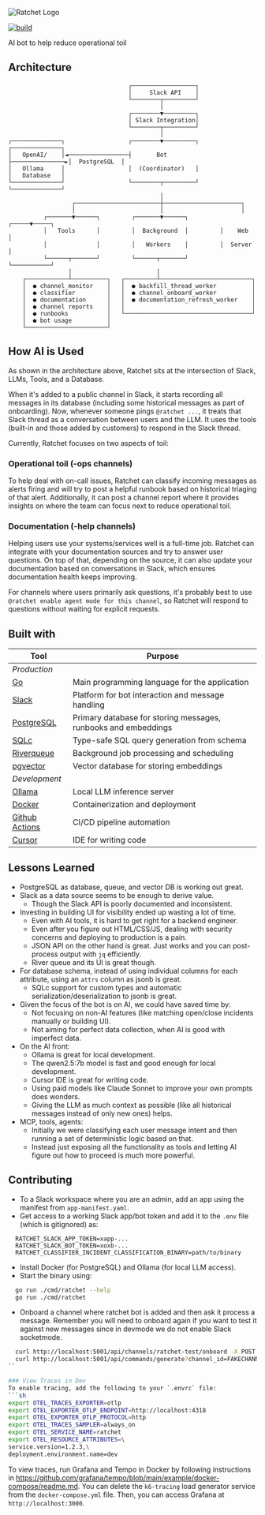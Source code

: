 ![Ratchet Logo](docs/logo.png)

[![build](https://github.com/dynoinc/ratchet/actions/workflows/build.yml/badge.svg?branch=main)](https://github.com/dynoinc/ratchet/actions/workflows/build.yml)

AI bot to help reduce operational toil

## Architecture

```
                                  ┌──────────────────┐
                                  │     Slack API    │
                                  └────────┬─────────┘
                                           │
                                  ┌────────▼─────────┐
                                  │ Slack Integration│
                                  └────────┬─────────┘
                                           │
┌──────────────┐                  ┌────────▼─────────┐                ┌──────────────┐
│   OpenAI/    │◄─────────────────┤       Bot        ├───────────────►│  PostgreSQL  │
│   Ollama     │                  │  (Coordinator)   │                │   Database   │
└──────────────┘                  └────────┬─────────┘                └──────────────┘
                                           │
                  ┌────────────────────────┼──────────────────────┐
                  │                        │                      │
          ┌───────▼──────┐         ┌───────▼──────┐         ┌─────▼─────┐
          │   Tools      │         │  Background  │         │    Web    │
          │              │         │   Workers    │         │  Server   │
          └──────┬───────┘         └──────┬───────┘         └───────────┘
                 │                        │
    ┌────────────┴──────────┐   ┌─────────┴──────────────────────────┐
    │  ● channel_monitor    │   │  ● backfill_thread_worker          │
    │  ● classifier         │   │  ● channel_onboard_worker          │
    │  ● documentation      │   │  ● documentation_refresh_worker    │
    │  ● channel reports    │   │                                    │
    │  ● runbooks           │   └────────────────────────────────────┘
    │  ● bot usage          │
    └───────────────────────┘
```

## How AI is Used

As shown in the architecture above, Ratchet sits at the intersection of Slack, LLMs, Tools, and a Database.

When it's added to a public channel in Slack, it starts recording all messages in its database (including some historical
messages as part of onboarding). Now, whenever someone pings `@ratchet ...`, it treats that Slack thread as
a conversation between users and the LLM. It uses the tools (built-in and those added by customers) to respond
in the Slack thread. 

Currently, Ratchet focuses on two aspects of toil:

### Operational toil (-ops channels)

To help deal with on-call issues, Ratchet can classify incoming messages as alerts firing and will try to post a helpful
runbook based on historical triaging of that alert. Additionally, it can post a channel report where it provides
insights on where the team can focus next to reduce operational toil.

### Documentation (-help channels)

Helping users use your systems/services well is a full-time job. Ratchet can integrate with your documentation sources and
try to answer user questions. On top of that, depending on the source, it can also update your documentation based on 
conversations in Slack, which ensures documentation health keeps improving.

For channels where users primarily ask questions, it's probably best to use `@ratchet enable agent mode for this channel`, so
Ratchet will respond to questions without waiting for explicit requests.

## Built with

| Tool                                                  | Purpose                                                        |
|-------------------------------------------------------|----------------------------------------------------------------|
| *Production*                                          |                                                                | 
| [Go](https://go.dev/)                                 | Main programming language for the application                  |
| [Slack](https://slack.com/)                           | Platform for bot interaction and message handling              |
| [PostgreSQL](https://www.postgresql.org/)             | Primary database for storing messages, runbooks and embeddings |
| [SQLc](https://sqlc.dev/)                             | Type-safe SQL query generation from schema                     |
| [Riverqueue](http://riverqueue.com/)                  | Background job processing and scheduling                       |
| [pgvector](https://github.com/pgvector/pgvector)      | Vector database for storing embeddings                         |
| *Development*                                         |                                                                |
| [Ollama](https://ollama.com/)                         | Local LLM inference server                                     |
| [Docker](https://www.docker.com/)                     | Containerization and deployment                                |
| [Github Actions](https://github.com/features/actions) | CI/CD pipeline automation                                      |
| [Cursor](https://www.cursor.com/)                     | IDE for writing code                                           |

## Lessons Learned

* PostgreSQL as database, queue, and vector DB is working out great.
* Slack as a data source seems to be enough to derive value.
    * Though the Slack API is poorly documented and inconsistent.
* Investing in building UI for visibility ended up wasting a lot of time.
    * Even with AI tools, it is hard to get right for a backend engineer.
    * Even after you figure out HTML/CSS/JS, dealing with security concerns and deploying to production is a pain.
    * JSON API on the other hand is great. Just works and you can post-process output with `jq` efficiently.
    * River queue and its UI is great though.
* For database schema, instead of using individual columns for each attribute, using an `attrs` column as jsonb is great.
    * SQLc support for custom types and automatic serialization/deserialization to jsonb is great.
* Given the focus of the bot is on AI, we could have saved time by:
    * Not focusing on non-AI features (like matching open/close incidents manually or building UI).
    * Not aiming for perfect data collection, when AI is good with imperfect data.
* On the AI front:
    * Ollama is great for local development.
    * The qwen2.5:7b model is fast and good enough for local development.
    * Cursor IDE is great for writing code.
    * Using paid models like Claude Sonnet to improve your own prompts does wonders.
    * Giving the LLM as much context as possible (like all historical messages instead of only new ones) helps.
* MCP, tools, agents:
    * Initially we were classifying each user message intent and then running a set of deterministic logic based on that.
    * Instead just exposing all the functionality as tools and letting AI figure out how to proceed is much more powerful.

## Contributing

* To a Slack workspace where you are an admin, add an app using the manifest from `app-manifest.yaml`.
* Get access to a working Slack app/bot token and add it to the `.env` file (which is gitignored) as:

```
  RATCHET_SLACK_APP_TOKEN=xapp-...
  RATCHET_SLACK_BOT_TOKEN=xoxb-...
  RATCHET_CLASSIFIER_INCIDENT_CLASSIFICATION_BINARY=path/to/binary
```

* Install Docker (for PostgreSQL) and Ollama (for local LLM access).
* Start the binary using:

```bash
  go run ./cmd/ratchet --help
  go run ./cmd/ratchet
```

* Onboard a channel where ratchet bot is added and then ask it process a message. Remember you will need
  to onboard again if you want to test it against new messages since in devmode we do not enable Slack socketmode.

```bash
  curl http://localhost:5001/api/channels/ratchet-test/onboard -X POST
  curl http://localhost:5001/api/commands/generate?channel_id=FAKECHANNELID\&ts=1750324493.161329
``

### View Traces in Dev
To enable tracing, add the following to your `.envrc` file:
```sh
export OTEL_TRACES_EXPORTER=otlp
export OTEL_EXPORTER_OTLP_ENDPOINT=http://localhost:4318
export OTEL_EXPORTER_OTLP_PROTOCOL=http
export OTEL_TRACES_SAMPLER=always_on
export OTEL_SERVICE_NAME=ratchet
export OTEL_RESOURCE_ATTRIBUTES=\
service.version=1.2.3,\
deployment.environment.name=dev
```

To view traces, run Grafana and Tempo in Docker by following instructions in https://github.com/grafana/tempo/blob/main/example/docker-compose/readme.md. 
You can delete the `k6-tracing` load generator service from the `docker-compose.yml` file.
Then, you can access Grafana at `http://localhost:3000`.
